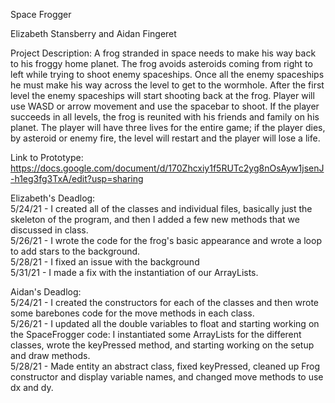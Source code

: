 Space Frogger

Elizabeth Stansberry and Aidan Fingeret

Project Description:
A frog stranded in space needs to make his way back to his froggy home planet. The frog avoids asteroids coming from right to left while trying to shoot enemy spaceships. Once all the enemy spaceships he must make his way across the level to get to the wormhole. After the first level the enemy spaceships will start shooting back at the frog. Player will use WASD or arrow movement and use the spacebar to shoot. If the player succeeds in all levels, the frog is reunited with his friends and family on his planet. The player will have three lives for the entire game; if the player dies, by asteroid or enemy fire, the level will restart and the player will lose a life.

Link to Prototype:
https://docs.google.com/document/d/170Zhcxiy1f5RUTc2yg8nOsAyw1jsenJ-h1eg3fg3TxA/edit?usp=sharing

Elizabeth's Deadlog: <br/>
5/24/21 - I created all of the classes and individual files, basically just the skeleton of the program, and then I added a few new methods that we discussed in class. <br/>
5/26/21 - I wrote the code for the frog's basic appearance and wrote a loop to add stars to the background. <br/>
5/28/21 - I fixed an issue with the background <br/>
5/31/21 - I made a fix with the instantiation of our ArrayLists. <br/>


Aidan's Deadlog: <br/>
5/24/21 - I created the constructors for each of the classes and then wrote some barebones code for the move methods in each class. <br/>
5/26/21 - I updated all the double variables to float and starting working on the SpaceFrogger code: I instantiated some ArrayLists for the different classes, wrote the keyPressed method, and starting working on the setup and draw methods.  <br/>
5/28/21 - Made entity an abstract class, fixed keyPressed, cleaned up Frog constructor and display variable names, and changed move methods to use dx and dy. <br/>
